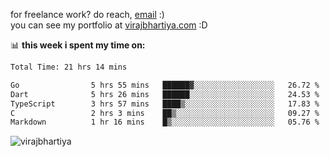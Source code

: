 for freelance work? do reach, [email](mailto:vlbhartiya@gmail.com) :)<br/>
you can see my portfolio at [virajbhartiya.com](https://virajbhartiya.com) :D

📊 **this week i spent my time on:**

<!--START_SECTION:waka-->

```txt
Total Time: 21 hrs 14 mins

Go                5 hrs 55 mins   ██████▓░░░░░░░░░░░░░░░░░░   26.72 %
Dart              5 hrs 26 mins   ██████░░░░░░░░░░░░░░░░░░░   24.53 %
TypeScript        3 hrs 57 mins   ████▒░░░░░░░░░░░░░░░░░░░░   17.83 %
C                 2 hrs 3 mins    ██▒░░░░░░░░░░░░░░░░░░░░░░   09.27 %
Markdown          1 hr 16 mins    █▒░░░░░░░░░░░░░░░░░░░░░░░   05.76 %
```

<!--END_SECTION:waka-->

<p align="left"> <img src="https://komarev.com/ghpvc/?username=virajbhartiya&color=blue" alt="virajbhartiya" /> </p>
